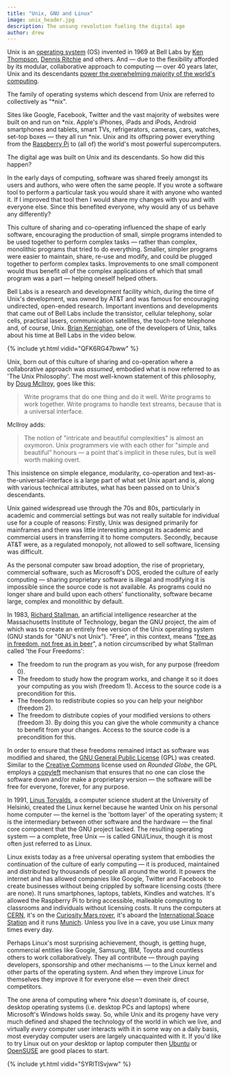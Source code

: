 ```yaml
---
title: "Unix, GNU and Linux"
image: unix_header.jpg
description: The unsung revolution fueling the digital age
author: drew 
---
```


Unix is an [operating system](https://en.wikipedia.org/wiki/Operating_system) (OS) invented in 1969 at Bell Labs by [Ken Thompson](https://en.wikipedia.org/wiki/Ken_Thompson), [Dennis Ritchie](https://en.wikipedia.org/wiki/Dennis_Ritchie) and others. And — due to the flexibility afforded by its modular, collaborative approach to computing — over 40 years later, Unix and its descendants [power the overwhelming majority of the world's computing](https://en.wikipedia.org/wiki/Usage_share_of_operating_systems#Market_share_by_category).

The family of operating systems which descend from Unix are referred to collectively as "\*nix".

Sites like Google, Facebook, Twitter and the vast majority of websites were built on and run on \*nix. Apple's iPhones, iPads and iPods, Android smartphones and tablets, smart TVs, refrigerators, cameras, cars, watches, set-top boxes — they all run \*nix. Unix and its offspring power everything from the [Raspberry Pi](https://en.wikipedia.org/wiki/Raspberry_Pi) to (all of) the world's most powerful supercomputers.

The digital age was built on Unix and its descendants. So how did this happen?

In the early days of computing, software was shared freely amongst its users and authors, who were often the same people. If you wrote a software tool to perform a particular task you would share it with anyone who wanted it. If I improved that tool then I would share my changes with you and with everyone else. Since this benefited everyone, why would any of us behave any differently?

This culture of sharing and co-operating influenced the shape of early software, encouraging the production of small, simple programs intended to be used together to perform complex tasks — rather than complex, monolithic programs that tried to do everything. Smaller, simpler programs were easier to maintain, share, re-use and modify, and could be plugged together to perform complex tasks. Improvements to one small component would thus benefit *all* of the complex applications of which that small program was a part — helping oneself helped others.

Bell Labs is a research and development facility which, during the time of Unix's development, was owned by AT&T and was famous for encouraging undirected, open-ended research. Important inventions and developments that came out of Bell Labs include the transistor, cellular telephony, solar cells, practical lasers, communication satellites, the touch-tone telephone and, of course, Unix. [Brian Kernighan](https://en.wikipedia.org/wiki/Brian_Kernighan), one of the developers of Unix, talks about his time at Bell Labs in the video below.

{% include yt.html vidid="QFK6RG47bww" %}

Unix, born out of this culture of sharing and co-operation where a collaborative approach was *assumed*, embodied what is now referred to as 'The Unix Philosophy'. The most well-known statement of this philosophy, by [Doug McIlroy](https://en.wikipedia.org/wiki/Douglas_McIlroy), goes like this:

>Write programs that do one thing and do it well. Write programs to work together. Write programs to handle text streams, because that is a universal interface.

McIlroy adds:

>The notion of "intricate and beautiful complexities" is almost an oxymoron. Unix programmers vie with each other for "simple and beautiful" honours — a point that's implicit in these rules, but is well worth making overt.

This insistence on simple elegance, modularity, co-operation and text-as-the-universal-interface is a large part of what set Unix apart and is, along with various technical attributes, what has been passed on to Unix's descendants.

Unix gained widespread use through the 70s and 80s, particularly in academic and commercial settings but was not really suitable for individual use for a couple of reasons: Firstly, Unix was designed primarily for mainframes and there was little interesting amongst its academic and commercial users in transferring it to home computers. Secondly, because AT&T were, as a regulated monopoly, not allowed to sell software, licensing was difficult.

As the personal computer saw broad adoption, the rise of proprietary, commercial software, such as Microsoft's DOS, eroded the culture of early computing — sharing proprietary software is illegal and modifying it is impossible since the source code is not available. As programs could no longer share and build upon each others' functionality, software became large, complex and monolithic by default.

In 1983, [Richard Stallman](https://rms.sexy/), an artificial intelligence researcher at the Massachusetts Institute of Technology, began the GNU project, the aim of which was to create an entirely free version of the Unix operating system (GNU stands for "GNU's not Unix"). "Free", in this context, means "[free as in freedom, not free as in beer](http://www.gnu.org/philosophy/free-sw.en.html)", a notion circumscribed by what Stallman called 'the Four Freedoms':

* The freedom to run the program as you wish, for any purpose (freedom 0).
* The freedom to study how the program works, and change it so it does your computing as you wish (freedom 1). Access to the source code is a precondition for this.
* The freedom to redistribute copies so you can help your neighbor (freedom 2).
* The freedom to distribute copies of your modified versions to others (freedom 3). By doing this you can give the whole community a chance to benefit from your changes. Access to the source code is a precondition for this.

In order to ensure that these freedoms remained intact as software was modified and shared, the [GNU General Public License](http://www.gnu.org/licenses/gpl-3.0.en.html) (GPL) was created. Similar to the [Creative Commons](https://creativecommons.org/) license used on *Rounded Globe*, the GPL employs a [copyleft](https://en.wikipedia.org/wiki/Copyleft) mechanism that ensures that no one can close the software down and/or make a proprietary version — the software will be free for everyone, forever, for any purpose.

In 1991, [Linus Torvalds](https://en.wikipedia.org/wiki/Linus_Torvalds), a computer science student at the University of Helsinki, created the Linux kernel because he wanted Unix on his personal home computer — the kernel is the 'bottom layer' of the operating system; it is the intermediary between other software and the hardware — the final core component that the GNU project lacked. The resulting operating system — a complete, free Unix — is called GNU/Linux, though it is most often just referred to as Linux.

Linux exists today as a free universal operating system that embodies the continuation of the culture of early computing — it is produced, maintained and distributed by thousands of people all around the world. It powers the internet and has allowed companies like Google, Twitter and Facebook to create businesses without being crippled by software licensing costs (there are none). It runs smartphones, laptops, tablets, Kindles and watches. It's allowed the Raspberry Pi to bring accessible, malleable computing to classrooms and individuals without licensing costs. It runs the computers at [CERN](https://en.wikipedia.org/wiki/CERN), it's on the [Curiosity Mars rover](https://en.wikipedia.org/wiki/Curiosity_%28rover%29), it's aboard the [International Space Station](https://en.wikipedia.org/wiki/International_Space_Station) and it runs [Munich](http://www.techrepublic.com/article/how-munich-rejected-steve-ballmer-and-kicked-microsoft-out-of-the-city/). Unless you live in a cave, you use Linux many times every day.

Perhaps Linux's most surprising achievement, though, is getting huge, commercial entities like Google, Samsung, IBM, Toyota and countless others to work collaboratively. They all contribute — through paying developers, sponsorship and other mechanisms — to the Linux kernel and other parts of the operating system. And when they improve Linux for themselves they improve it for everyone else — even their direct competitors.

The one arena of computing where \*nix *doesn't* dominate is, of course, desktop operating systems (i.e. desktop PCs and laptops) where Microsoft's Windows holds sway. So, while Unix and its progeny have very much defined and shaped the technology of the world in which we live, and virtually *every* computer user interacts with it in some way on a daily basis, most everyday computer users are largely unacquainted with it. If you'd like to try Linux out on *your* desktop or laptop computer then [Ubuntu](http://www.ubuntu.com/desktop) or [OpenSUSE](https://www.opensuse.org/) are good places to start.

{% include yt.html vidid="SYRlTISvjww" %}
